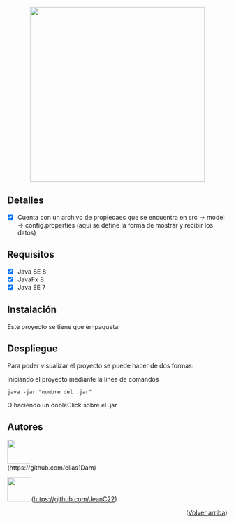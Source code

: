 <p id="top" align="center"><img src="https://bodyforbusiness.com/wp-content/uploads/2016/08/Mentoring.jpg" width="400"></p>

## Detalles

- [x] Cuenta con un archivo de propiedaes que se encuentra en src -> model -> config.properties (aqui se define la forma de mostrar y recibir los datos)

## Requisitos

- [x] Java SE 8
- [x] JavaFx 8
- [x] Java EE 7

## Instalación

Este proyecto se tiene que empaquetar 

## Despliegue

Para poder visualizar el proyecto se puede hacer de dos formas:

Iniciando el proyecto mediante la linea de comandos

```
java -jar "nombre del .jar"

```
O haciendo un dobleClick sobre el .jar

## Autores
<img src="https://avatars.githubusercontent.com/u/101640254?v=4" width=55>
<br>
(https://github.com/elias1Dam)</br>

<img src="https://avatars.githubusercontent.com/u/76107258?v=4" width=55>(https://github.com/JeanC22)
  
  <p align="right">(<a href="#top">Volver arriba</a>)</p>
